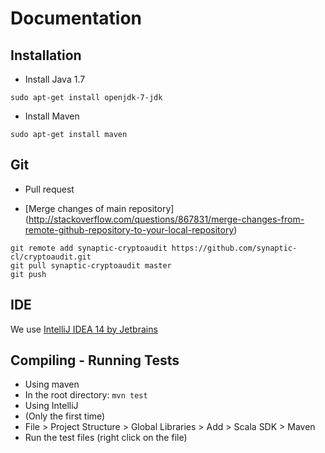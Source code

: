 Documentation
=============

Installation
------------

* Install Java 1.7

`sudo apt-get install openjdk-7-jdk`

* Install Maven

`sudo apt-get install maven`



Git 
---
* Pull request
 
* [Merge changes of main repository] (http://stackoverflow.com/questions/867831/merge-changes-from-remote-github-repository-to-your-local-repository)

`git remote add synaptic-cryptoaudit https://github.com/synaptic-cl/cryptoaudit.git`  
`git pull synaptic-cryptoaudit master`  
`git push`  

IDE
---

We use [IntelliJ IDEA 14 by Jetbrains](https://www.jetbrains.com/idea/download/)

Compiling - Running Tests
--------------------------

* Using maven
 * In the root directory: `mvn test`
* Using IntelliJ
 * (Only the first time)
  * File > Project Structure > Global Libraries > Add > Scala SDK > Maven
 * Run the test files (right click on the file)


